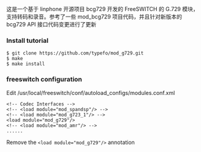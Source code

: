 
这是一个基于 linphone 开源项目 bcg729 开发的 FreeSWITCH 的 G.729 模块，支持转码和录音。参考了一些 mod_bcg729 项目代码，并且针对新版本的 bcg729 API 接口代码变更进行了更新

### Install tutorial

	$ git clone https://github.com/typefo/mod_g729.git
    $ make
    $ make install

### freeswitch configuration

Edit /usr/local/freeswitch/conf/autoload_configs/modules.conf.xml

    <!-- Codec Interfaces -->
    <!-- <load module="mod_spandsp"/> -->
    <!-- <load module="mod_g723_1"/> -->
    <load module="mod_g729"/>
    <!-- <load module="mod_amr"/> -->
    ......

Remove the `<load module="mod_g729"/>` annotation
